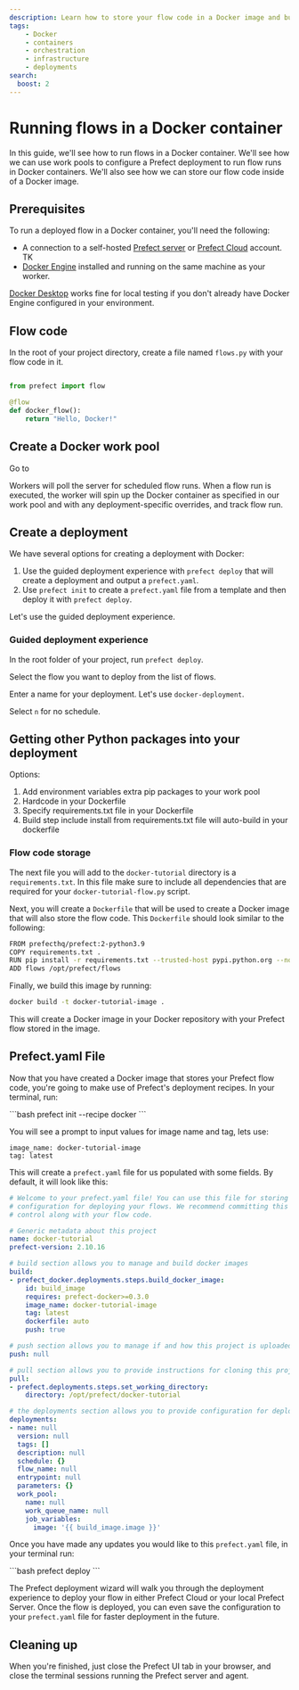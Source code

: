 ```yaml
---
description: Learn how to store your flow code in a Docker image and build Prefect deployments that create flow runs in Docker containers.
tags:
    - Docker
    - containers
    - orchestration
    - infrastructure
    - deployments
search:
  boost: 2
---
```


# Running flows in a Docker container

In this guide, we'll see how to run flows in a Docker container.
We'll see how we can use work pools to configure a Prefect deployment to run flow runs in Docker containers.
We'll also see how we can store our flow code inside of a Docker image.

## Prerequisites

To run a deployed flow in a Docker container, you'll need the following:

- A connection to a self-hosted [Prefect server]() or [Prefect Cloud]() account. TK
- [Docker Engine](https://docs.docker.com/engine/) installed and running on the same machine as your worker.

[Docker Desktop](https://www.docker.com/products/docker-desktop) works fine for local testing if you don't already have Docker Engine configured in your environment.

## Flow code

In the root of your project directory, create a file named `flows.py` with your flow code in it.

```python

from prefect import flow

@flow
def docker_flow():
    return "Hello, Docker!"
```

## Create a Docker work pool

Go to

Workers will poll the server for scheduled flow runs.
When a flow run is executed, the worker will spin up the Docker container as specified in our work pool and with any deployment-specific overrides, and track flow run.

## Create a deployment

We have several options for creating a deployment with Docker:

1. Use the guided deployment experience with `prefect deploy` that will create a deployment and output a `prefect.yaml`.
1. Use `prefect init` to create a `prefect.yaml` file from a template and then deploy it with `prefect deploy`.

Let's use the guided deployment experience.

### Guided deployment experience

In the root folder of your project, run `prefect deploy`.

Select the flow you want to deploy from the list of flows.

Enter a name for your deployment. Let's use `docker-deployment`.

Select `n` for no schedule.

## Getting other Python packages into your deployment

Options:

1. Add environment variables extra pip packages to your work pool
1. Hardcode in your Dockerfile
1. Specify requirements.txt file in your Dockerfile
1. Build step include install from requirements.txt file will auto-build in your dockerfile

### Flow code storage

The next file you will add to the `docker-tutorial` directory is a `requirements.txt`.  In this file make sure to include all dependencies that are required for your `docker-tutorial-flow.py` script.  

Next, you will create a `Dockerfile` that will be used to create a Docker image that will also store the flow code.  This `Dockerfile` should look similar to the following:  

```bash
FROM prefecthq/prefect:2-python3.9
COPY requirements.txt .
RUN pip install -r requirements.txt --trusted-host pypi.python.org --no-cache-dir
ADD flows /opt/prefect/flows
```

Finally, we build this image by running:

```bash
docker build -t docker-tutorial-image .
```

This will create a Docker image in your Docker repository with your Prefect flow stored in the image.  

## Prefect.yaml File

Now that you have created a Docker image that stores your Prefect flow code, you're going to make use of Prefect's deployment recipes. In your terminal, run:

<div class="terminal">
```bash
prefect init --recipe docker
```
</div>

You will see a prompt to input values for image name and tag, lets use:

```
image_name: docker-tutorial-image
tag: latest
```

This will create a `prefect.yaml` file for us populated with some fields. By default, it will look like this:

```yaml
# Welcome to your prefect.yaml file! You can use this file for storing and managing
# configuration for deploying your flows. We recommend committing this file to source
# control along with your flow code.

# Generic metadata about this project
name: docker-tutorial
prefect-version: 2.10.16

# build section allows you to manage and build docker images
build:
- prefect_docker.deployments.steps.build_docker_image:
    id: build_image
    requires: prefect-docker>=0.3.0
    image_name: docker-tutorial-image
    tag: latest
    dockerfile: auto
    push: true

# push section allows you to manage if and how this project is uploaded to remote locations
push: null

# pull section allows you to provide instructions for cloning this project in remote locations
pull:
- prefect.deployments.steps.set_working_directory:
    directory: /opt/prefect/docker-tutorial

# the deployments section allows you to provide configuration for deploying flows
deployments:
- name: null
  version: null
  tags: []
  description: null
  schedule: {}
  flow_name: null
  entrypoint: null
  parameters: {}
  work_pool:
    name: null
    work_queue_name: null
    job_variables:
      image: '{{ build_image.image }}'
```

Once you have made any updates you would like to this `prefect.yaml` file, in your terminal run:

<div class="terminal">
```bash
prefect deploy
```
</div>

The Prefect deployment wizard will walk you through the deployment experience to deploy your flow in either Prefect Cloud or your local Prefect Server.  Once the flow is deployed, you can even save the configuration to your `prefect.yaml` file for faster deployment in the future.

## Cleaning up

When you're finished, just close the Prefect UI tab in your browser, and close the terminal sessions running the Prefect server and agent.
